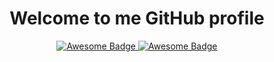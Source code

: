 <h1 align="center">Welcome to me GitHub profile</h1>
<div align="center">
    <a href="https://www.linkedin.com/in/luucascardoso/">
        <img src="https://img.shields.io/badge/website-000000?style=for-the-badge&logo=About.me&logoColor=white" alt="Awesome Badge"/>
    <a href="https://www.linkedin.com/in/luucascardoso/">
        <img src="https://img.shields.io/badge/LinkedIn-0077B5?style=for-the-badge&logo=linkedin&logoColor=white" alt="Awesome Badge"/>
    </a>
    <br>
</div>
  